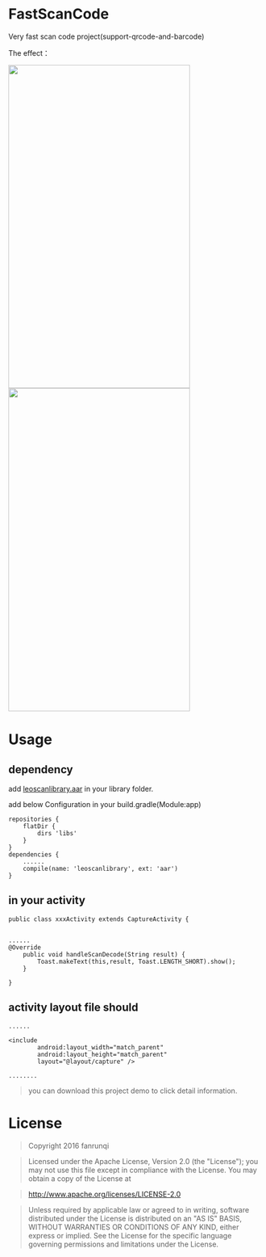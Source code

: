 
# FastScanCode

Very fast scan code project(support-qrcode-and-barcode)


The effect：

<img src="https://github.com/fanrunqi/FastScanCode/blob/master/Screenshot/Screenshot_20171108-165435.png" width = "360" height = "640"  />
<img src="https://github.com/fanrunqi/FastScanCode/blob/master/Screenshot/Screenshot_20171108-165526.png" width = "360" height = "640"  />

# Usage

## dependency

add [leoscanlibrary.aar](https://github.com/fanrunqi/FastScanCode/tree/master/app/libs) in your library folder.

add below Configuration in your build.gradle(Module:app)

```
repositories {
    flatDir {
        dirs 'libs'
    }
}
dependencies {
    ......
    compile(name: 'leoscanlibrary', ext: 'aar')
}
```
## in your activity 

```
public class xxxActivity extends CaptureActivity {


......
@Override
    public void handleScanDecode(String result) {
        Toast.makeText(this,result, Toast.LENGTH_SHORT).show();
    }

}
```

## activity layout file should 

```
......

<include
        android:layout_width="match_parent"
        android:layout_height="match_parent"
        layout="@layout/capture" />
        
........
```

> you can download this project demo to click detail information.


# License
> Copyright 2016 fanrunqi

> Licensed under the Apache License, Version 2.0 (the "License");
you may not use this file except in compliance with the License.
You may obtain a copy of the License at

  >  http://www.apache.org/licenses/LICENSE-2.0

> Unless required by applicable law or agreed to in writing, software
distributed under the License is distributed on an "AS IS" BASIS,
WITHOUT WARRANTIES OR CONDITIONS OF ANY KIND, either express or implied.
See the License for the specific language governing permissions and
limitations under the License.
